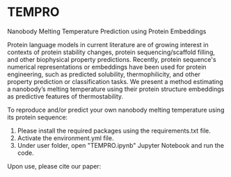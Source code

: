 # TEMPRO
Nanobody Melting Temperature Prediction using Protein Embeddings


Protein language models in current literature are of growing interest in contexts of protein stability changes, protein sequencing/scaffold filling, and other biophysical property predictions. Recently, protein sequence's numerical representations or embeddings have been used for protein engineering, such as predicted solubility, thermophilicity, and other property prediction or classification tasks. We present a method estimating a nanobody’s melting temperature using their protein structure embeddings as predictive features of thermostability.


To reproduce and/or predict your own nanobody melting temperature using its protein sequence:
1) Please install the required packages using the requirements.txt file.
2) Activate the environment.yml file.
3) Under user folder, open "TEMPRO.ipynb" Jupyter Notebook and run the code.


Upon use, please cite our paper:

